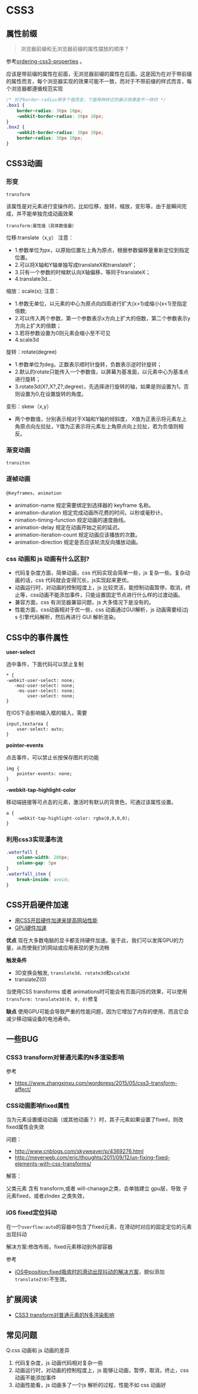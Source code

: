 CSS3
===

## 属性前缀

> 浏览器前缀和无浏览器前缀的属性摆放的顺序？

参考[ordering-css3-properties](https://css-tricks.com/ordering-css3-properties/)
。

应该是带前缀的属性在前面，无浏览器前缀的属性在后面。这是因为在对于带前缀的属性而言，每个浏览器实现的效果可能不一致，而对于不带前缀的样式而言，每个浏览器都遵循规范实现

```css
/* 对于border-radius带多个值而言，下面两种样式的展示效果是不一样的 */
.box1 {
    border-radius: 30px 10px; 
    -webkit-border-radius: 30px 10px;
}
.box2 {
    -webkit-border-radius: 30px 10px;
    border-radius: 30px 10px;
}
```

## CSS3动画

### 形变
`transform`

该属性是对元素进行变操作的，比如位移，旋转，缩放，变形等，由于是瞬间完成，并不能单独完成动画效果
```
transform:属性值（具体数值量）
```

位移:translate（x,y）
注意：
* 1.参数单位为px，以原始位置左上角为原点，根据参数偏移量重新定位到指定位置。
* 2.可以将X轴和Y轴单独写成translateX和translateY；
* 3.只有一个参数的时候默认向X轴偏移，等同于translateX；
* 4.translate3d...

缩放：scale(x);
注意：
* 1.参数无单位，以元素的中心为原点向四周进行扩大(x>1)或缩小(x<1)至指定倍数;
* 2.可以传入两个参数，第一个参数表示x方向上扩大的倍数，第二个参数表示y方向上扩大的倍数；
* 3.若将参数设置为0则元素会缩小至不可见
* 4.scale3d

旋转：rotate(degree)  
* 1.参数单位为deg，正数表示顺时针旋转，负数表示逆时针旋转；
* 2.默认的rotate只能传入一个参数值，以屏幕为基准面，以元素中心为基准点进行旋转；
* 3.rotate3d(X?,X?,Z?,degree)，先选择进行旋转的轴，如果是则设置为1，否则设置为0,在设置旋转的角度。

变形：skew（x,y）
* 两个参数值，分别表示相对于X轴和Y轴的倾斜度， X值为正表示将元素左上角原点向左拉扯，Y值为正表示将元素左上角原点向上拉扯，若为负值则相反。

### 渐变动画
`transiton`

### 逐帧动画
`@keyframes`、`animation`
* animation-name	规定需要绑定到选择器的 keyframe 名称。
* animation-duration	规定完成动画所花费的时间，以秒或毫秒计。
* nimation-timing-function	规定动画的速度曲线。
* animation-delay	规定在动画开始之前的延迟。
* animation-iteration-count	规定动画应该播放的次数。
* animation-direction	规定是否应该轮流反向播放动画。

### css 动画和 js 动画有什么区别?

* 代码复杂度方面，简单动画，css 代码实现会简单一些，js 复杂一些。复杂动画的话，css 代码就会变得冗长，js实现起来更优。
* 动画运行时，对动画的控制程度上，js 比较灵活，能控制动画暂停，取消，终止等，css动画不能添加事件，只能设置固定节点进行什么样的过渡动画。
* 兼容方面，css 有浏览器兼容问题，js 大多情况下是没有的。
* 性能方面，css动画相对于优一些，css 动画通过GUI解析，js 动画需要经过j s 引擎代码解析，然后再进行 GUI 解析渲染。


## CSS中的事件属性
**user-select**

选中事件，下面代码可以禁止复制
```
* {
-webkit-user-select: none;
   -moz-user-select: none;
    -ms-user-select: none;
        user-select: none;
}
```
在IOS下会影响输入框的输入，需要
```
input,textarea {
    user-select: auto;
}
```

**pointer-events**

点击事件，可以禁止长按保存图片的功能
```
img { 
    pointer-events: none; 
}
```

**-webkit-tap-highlight-color**

移动端链接等可点击的元素，激活时有默认的背景色，可通过该属性设置。
```
a {
    -webkit-tap-highlight-color: rgba(0,0,0,0);
}
```

### 利用css3实现瀑布流

```css
.waterfall {
    column-width: 200px;
    column-gap: 5px
}
.waterfall_item {
    break-inside: avoid;
}
```

## CSS开启硬件加速
* [用CSS开启硬件加速来提高网站性能](https://www.cnblogs.com/PeunZhang/p/3510083.html)
* [GPU硬件加速](https://www.cnblogs.com/chenlogin/p/5834593.html)

**优点**
现在大多数电脑的显卡都支持硬件加速。鉴于此，我们可以发挥GPU的力量，从而使我们的网站或应用表现的更为流畅

**触发条件**
* 3D变换会触发, `translate3d`、`rotate3d`和`scale3d`
* translateZ(0)

当使用CSS transforms 或者 animations时可能会有页面闪烁的效果，可以使用`transform: translate3d(0, 0, 0)`修复

**缺点**
使用GPU可能会导致严重的性能问题，因为它增加了内存的使用，而且它会减少移动端设备的电池寿命。

## 一些BUG

### CSS3 transform对普通元素的N多渲染影响

参考
* https://www.zhangxinxu.com/wordpress/2015/05/css3-transform-affect/

### CSS动画影响fixed属性
当为元素设置缓动动画（或其他动画？）时，其子元素如果设置了fixed，则改fixed属性会失效

问题：
* http://www.cnblogs.com/skyweaver/p/4369276.html
* http://meyerweb.com/eric/thoughts/2011/09/12/un-fixing-fixed-elements-with-css-transforms/

解答：

父类元素 含有 transform,或者 will-chanage之类，会单独建立 gpu层，导致 子元素fixed，或者zIndex 之类失效，

###  iOS fixed定位抖动
在一个`overflow:auto`的容器中包含了fixed元素，在滑动时对应的固定定位的元素出现抖动

解决方案:修改布局，fixed元素移动到外部容器

参考
* [iOS中position:fixed吸底时的滑动出现抖动的解决方案](https://blog.csdn.net/sinat_22209293/article/details/80854509)，貌似添加`translateZ(0)`不生效。

## 扩展阅读
* [CSS3 transform对普通元素的N多渲染影响](https://www.zhangxinxu.com/wordpress/2015/05/css3-transform-affect/)

## 常见问题
Q:css 动画和 js 动画的差异

1. 代码复杂度，js 动画代码相对复杂一些
2. 动画运行时，对动画的控制程度上，js 能够让动画，暂停，取消，终止，css动画不能添加事件
3. 动画性能看，js 动画多了一个js 解析的过程，性能不如 css 动画好

